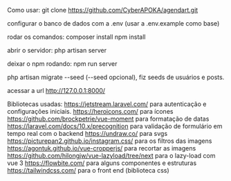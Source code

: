 Como usar:
git clone https://github.com/CyberAPOKA/agendart.git

configurar o banco de dados com a .env (usar a .env.example como base)

rodar os comandos:
composer install
npm install

abrir o servidor:
php artisan server

deixar o npm rodando:
npm run server

php artisan migrate --seed (--seed opcional), fiz seeds de usuários e posts.

acessar a url http://127.0.0.1:8000/

Bibliotecas usadas:
https://jetstream.laravel.com/ para autenticação e configurações iniciais.
https://heroicons.com/ para ícones
https://github.com/brockpetrie/vue-moment para formatação de datas
https://laravel.com/docs/10.x/precognition para validação de formulário em tempo real com o backend
https://undraw.co/ para svgs
https://picturepan2.github.io/instagram.css/ para os filtros das imagens
https://agontuk.github.io/vue-cropperjs/ para recortar as imagens
https://github.com/hilongjw/vue-lazyload/tree/next para o lazy-load com vue 3
https://flowbite.com/ para alguns componentes e estruturas
https://tailwindcss.com/ para o front end (biblioteca css)
